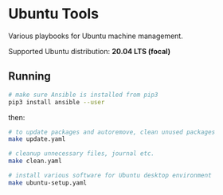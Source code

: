 # Ubuntu Tools

Various playbooks for Ubuntu machine management.

Supported Ubuntu distribution: **20.04 LTS (focal)**

## Running

```bash
# make sure Ansible is installed from pip3
pip3 install ansible --user
```
  
then:

```bash
# to update packages and autoremove, clean unused packages
make update.yaml

# cleanup unnecessary files, journal etc.
make clean.yaml

# install various software for Ubuntu desktop environment
make ubuntu-setup.yaml
```
